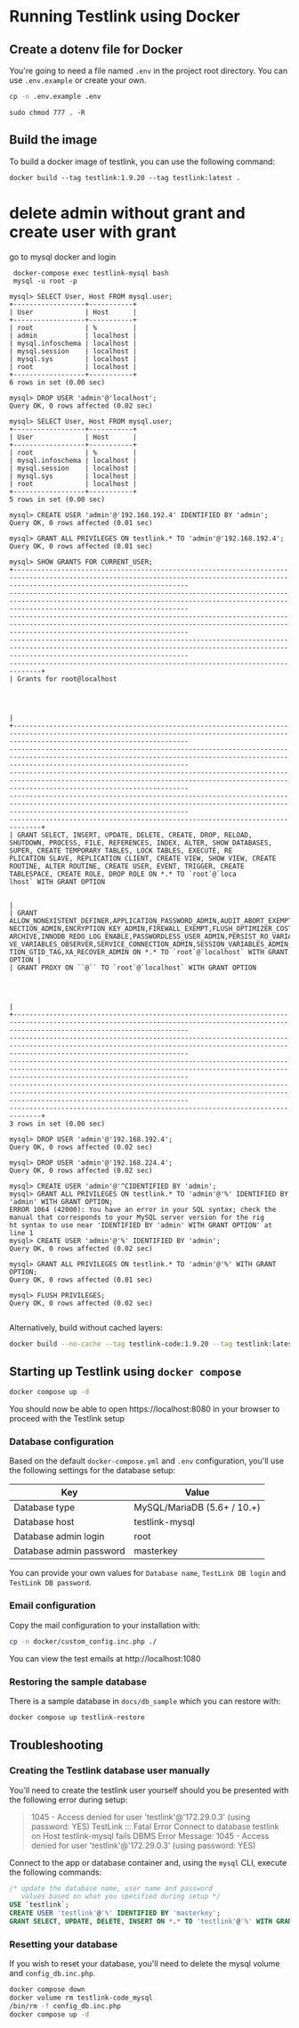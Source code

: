 # Running Testlink using Docker

## Create a dotenv file for Docker

You're going to need a file named `.env` in the project root directory.  You can use `.env.example` or create your own.

```bash
cp -n .env.example .env
```

```
sudo chmod 777 . -R
```

## Build the image

To  build a docker image of testlink, you can use the following command:

```
docker build --tag testlink:1.9.20 --tag testlink:latest .
```
# delete admin without grant and create user with grant

go to mysql docker and login
```
 docker-compose exec testlink-mysql bash
 mysql -u root -p

```

```
mysql> SELECT User, Host FROM mysql.user;
+------------------+-----------+
| User             | Host      |
+------------------+-----------+
| root             | %         |
| admin            | localhost |
| mysql.infoschema | localhost |
| mysql.session    | localhost |
| mysql.sys        | localhost |
| root             | localhost |
+------------------+-----------+
6 rows in set (0.00 sec)

mysql> DROP USER 'admin'@'localhost';
Query OK, 0 rows affected (0.02 sec)

mysql> SELECT User, Host FROM mysql.user;
+------------------+-----------+
| User             | Host      |
+------------------+-----------+
| root             | %         |
| mysql.infoschema | localhost |
| mysql.session    | localhost |
| mysql.sys        | localhost |
| root             | localhost |
+------------------+-----------+
5 rows in set (0.00 sec)

mysql> CREATE USER 'admin'@'192.168.192.4' IDENTIFIED BY 'admin';
Query OK, 0 rows affected (0.01 sec)

mysql> GRANT ALL PRIVILEGES ON testlink.* TO 'admin'@'192.168.192.4';
Query OK, 0 rows affected (0.01 sec)

mysql> SHOW GRANTS FOR CURRENT_USER;
+----------------------------------------------------------------------------------------------------------------------------------------------------------------------------------------
-----------------------------------------------------------------------------------------------------------------------------------------------------------------------------------------
-----------------------------------------------------------------------------------------------------------------------------------------------------------------------------------------
-----------------------------------------------------------------------------------------------------------------------------------------------------------------------------------------
------------------------------------------------------------------------------+
| Grants for root@localhost



                                                                              |
+----------------------------------------------------------------------------------------------------------------------------------------------------------------------------------------
-----------------------------------------------------------------------------------------------------------------------------------------------------------------------------------------
-----------------------------------------------------------------------------------------------------------------------------------------------------------------------------------------
-----------------------------------------------------------------------------------------------------------------------------------------------------------------------------------------
------------------------------------------------------------------------------+
| GRANT SELECT, INSERT, UPDATE, DELETE, CREATE, DROP, RELOAD, SHUTDOWN, PROCESS, FILE, REFERENCES, INDEX, ALTER, SHOW DATABASES, SUPER, CREATE TEMPORARY TABLES, LOCK TABLES, EXECUTE, RE
PLICATION SLAVE, REPLICATION CLIENT, CREATE VIEW, SHOW VIEW, CREATE ROUTINE, ALTER ROUTINE, CREATE USER, EVENT, TRIGGER, CREATE TABLESPACE, CREATE ROLE, DROP ROLE ON *.* TO `root`@`loca
lhost` WITH GRANT OPTION

                                                                              |
| GRANT ALLOW_NONEXISTENT_DEFINER,APPLICATION_PASSWORD_ADMIN,AUDIT_ABORT_EXEMPT,AUDIT_ADMIN,AUTHENTICATION_POLICY_ADMIN,BACKUP_ADMIN,BINLOG_ADMIN,BINLOG_ENCRYPTION_ADMIN,CLONE_ADMIN,CON
NECTION_ADMIN,ENCRYPTION_KEY_ADMIN,FIREWALL_EXEMPT,FLUSH_OPTIMIZER_COSTS,FLUSH_STATUS,FLUSH_TABLES,FLUSH_USER_RESOURCES,GROUP_REPLICATION_ADMIN,GROUP_REPLICATION_STREAM,INNODB_REDO_LOG_
ARCHIVE,INNODB_REDO_LOG_ENABLE,PASSWORDLESS_USER_ADMIN,PERSIST_RO_VARIABLES_ADMIN,REPLICATION_APPLIER,REPLICATION_SLAVE_ADMIN,RESOURCE_GROUP_ADMIN,RESOURCE_GROUP_USER,ROLE_ADMIN,SENSITI
VE_VARIABLES_OBSERVER,SERVICE_CONNECTION_ADMIN,SESSION_VARIABLES_ADMIN,SET_ANY_DEFINER,SHOW_ROUTINE,SYSTEM_USER,SYSTEM_VARIABLES_ADMIN,TABLE_ENCRYPTION_ADMIN,TELEMETRY_LOG_ADMIN,TRANSAC
TION_GTID_TAG,XA_RECOVER_ADMIN ON *.* TO `root`@`localhost` WITH GRANT OPTION |
| GRANT PROXY ON ``@`` TO `root`@`localhost` WITH GRANT OPTION



                                                                              |
+----------------------------------------------------------------------------------------------------------------------------------------------------------------------------------------
-----------------------------------------------------------------------------------------------------------------------------------------------------------------------------------------
-----------------------------------------------------------------------------------------------------------------------------------------------------------------------------------------
-----------------------------------------------------------------------------------------------------------------------------------------------------------------------------------------
------------------------------------------------------------------------------+
3 rows in set (0.00 sec)

mysql> DROP USER 'admin'@'192.168.192.4';
Query OK, 0 rows affected (0.02 sec)

mysql> DROP USER 'admin'@'192.168.224.4';
Query OK, 0 rows affected (0.02 sec)

mysql> CREATE USER 'admin'@'^CIDENTIFIED BY 'admin';
mysql> GRANT ALL PRIVILEGES ON testlink.* TO 'admin'@'%' IDENTIFIED BY 'admin' WITH GRANT OPTION;
ERROR 1064 (42000): You have an error in your SQL syntax; check the manual that corresponds to your MySQL server version for the rig
ht syntax to use near 'IDENTIFIED BY 'admin' WITH GRANT OPTION' at line 1
mysql> CREATE USER 'admin'@'%' IDENTIFIED BY 'admin';
Query OK, 0 rows affected (0.02 sec)

mysql> GRANT ALL PRIVILEGES ON testlink.* TO 'admin'@'%' WITH GRANT OPTION;
Query OK, 0 rows affected (0.01 sec)

mysql> FLUSH PRIVILEGES;
Query OK, 0 rows affected (0.02 sec)


```

Alternatively, build without cached layers:

```bash
docker build --no-cache --tag testlink-code:1.9.20 --tag testlink:latest .
```

## Starting up Testlink using `docker compose`

```bash
docker compose up -d
```

You should now be able to open https://localhost:8080 in your browser to proceed with the Testlink setup

### Database configuration

Based on the default `docker-compose.yml` and `.env` configuration, you'll use the following settings for the database setup:

| Key | Value |
| - | - |
| Database type | MySQL/MariaDB (5.6+ / 10.+) |
| Database host | testlink-mysql |
| Database admin login | root |
| Database admin password | masterkey |

You can provide your own values for `Database name`, `TestLink DB login` and `TestLink DB password`.

### Email configuration

Copy the mail configuration to your installation with:

```bash
cp -n docker/custom_config.inc.php ./
```

You can view the test emails at http://localhost:1080

### Restoring the sample database

There is a sample database in `docs/db_sample` which you can restore with:

```bash
docker compose up testlink-restore
```

## Troubleshooting

### Creating the Testlink database user manually

You'll need to create the testlink user yourself should you be presented with the following error during setup:

> 1045 - Access denied for user 'testlink'@'172.29.0.3' (using password: YES)
> TestLink ::: Fatal Error
> Connect to database testlink on Host testlink-mysql fails
> DBMS Error Message: 1045 - Access denied for user 'testlink'@'172.29.0.3' (using password: YES)

Connect to the app or database container and, using the `mysql` CLI, execute the following commands:

```sql
/* update the database name, user name and password
   values based on what you specified during setup */
USE `testlink`;
CREATE USER 'testlink'@'%' IDENTIFIED BY 'masterkey';
GRANT SELECT, UPDATE, DELETE, INSERT ON *.* TO 'testlink'@'%' WITH GRANT OPTION;
```

### Resetting your database

If you wish to reset your database, you'll need to delete the mysql volume and `config_db.inc.php`.

```bash
docker compose down
docker volume rm testlink-code_mysql
/bin/rm -f config_db.inc.php
docker compose up -d
```
